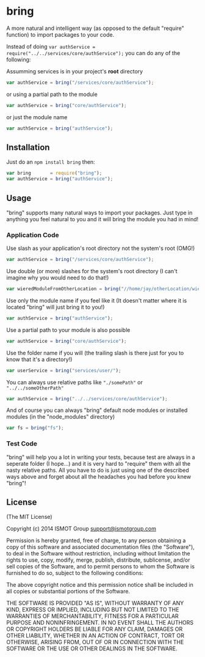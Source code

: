 # bring

A more natural and intelligent way (as opposed to the default "require" function) to import packages to your code.


Instead of doing ```var authService = require("../../services/core/authService");``` you can do any of the following:


Assumming services is in your project's **root** directory
```javascript
var authService = bring("/services/core/authService");
```
or using a partial path to the module
```javascript
var authService = bring("core/authService");
```
or just the module name
```javascript
var authService = bring("authService");
```

## Installation

Just do an ```npm install bring``` then:
```javascript
var bring       = require("bring");
var authService = bring("authService");
```

## Usage
"bring" supports many natural ways to import your packages. Just type in anything you feel natural to you and it will bring the module you had in mind!

### Application Code

Use slash as your application's root directory not the system's root (OMG!)

```javascript
var authService = bring("/services/core/authService");
```

Use double (or more) slashes for the system's root directory (I can't imagine why you would need to do that!)

```javascript
var wieredModuleFromOtherLocation = bring("//home/jay/otherLocation/wieredModule");
```

Use only the module name if you feel like it (It doesn't matter where it is located "bring" will just bring it to you!)

```javascript
var authService = bring("authService");
```

Use a partial path to your module is also possible

```javascript
var authService = bring("core/authService");
```

Use the folder name if you will (the trailing slash is there just for you to know that it's a directory!)

```javascript
var userService = bring("services/user/");
```

You can always use relative paths like ```"./somePath"``` or ```"../../someOtherPath"```

```javascript
var authService = bring("../../services/core/authService");
```

And of course you can always "bring" default node modules or installed modules (in the "node_modules" directory)

```javascript
var fs = bring("fs");
```

### Test Code
"bring" will help you a lot in writing your tests, because test are always in a seperate folder (I hope...) and it is very hard to "require" them with all the nasty relative paths. All you have to do is just using one of the described ways above and forget about all the headaches you had before you knew "bring"! 

## License

(The MIT License)

Copyright (c) 2014 ISMOT Group <support@ismotgroup.com>

Permission is hereby granted, free of charge, to any person obtaining a copy
of this software and associated documentation files (the "Software"), to deal
in the Software without restriction, including without limitation the rights
to use, copy, modify, merge, publish, distribute, sublicense, and/or sell
copies of the Software, and to permit persons to whom the Software is
furnished to do so, subject to the following conditions:

The above copyright notice and this permission notice shall be included in
all copies or substantial portions of the Software.

THE SOFTWARE IS PROVIDED "AS IS", WITHOUT WARRANTY OF ANY KIND, EXPRESS OR
IMPLIED, INCLUDING BUT NOT LIMITED TO THE WARRANTIES OF MERCHANTABILITY,
FITNESS FOR A PARTICULAR PURPOSE AND NONINFRINGEMENT. IN NO EVENT SHALL THE
AUTHORS OR COPYRIGHT HOLDERS BE LIABLE FOR ANY CLAIM, DAMAGES OR OTHER
LIABILITY, WHETHER IN AN ACTION OF CONTRACT, TORT OR OTHERWISE, ARISING FROM,
OUT OF OR IN CONNECTION WITH THE SOFTWARE OR THE USE OR OTHER DEALINGS IN
THE SOFTWARE.

